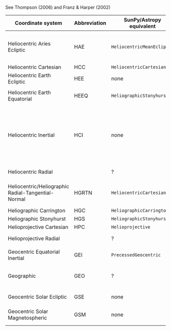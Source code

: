See Thompson (2006) and Franz & Harper (2002)

| Coordinate system | Abbreviation | SunPy/Astropy equivalent | Notes |
| --- | --- | --- | --- |
| Heliocentric Aries Ecliptic | HAE | `HeliocentricMeanEcliptic` | Use the misleadingly named `HeliocentricTrueEcliptic` if using Astropy version before v3.2 |
| Heliocentric Cartesian | HCC | `HeliocentricCartesian` | |
| Heliocentric Earth Ecliptic | HEE | none | Z=Mean ecliptic north pole, X=Sun-Earth line |
| Heliocentric Earth Equatorial | HEEQ | `HeliographicStonyhurst` | Specify the coordinate using `CartesianRepresentation` |
| Heliocentric Inertial | HCI | none | Z=Solar rotational axis, X=Solar ascending node on ecliptic; Heliocentric of Date (HCD) is the precessed version to the ecliptic of date; similar to the "de-tilted HCRS" frame that is used for internal calculations |
| Heliocentric Radial | | ? | Equivalent to HCC with a cylindrical representation |
| Heliocentric/Heliographic Radial-Tangential-Normal | HGRTN | `HeliocentricCartesian` | The axes are permuted, with HCC X, Y, Z equivalent respectively to HGRTN Y, Z, X|
| Heliographic Carrington | HGC | `HeliographicCarrington` | |
| Heliographic Stonyhurst | HGS | `HeliographicStonyhurst` | |
| Helioprojective Cartesian | HPC | `Helioprojective` | |
| Helioprojective Radial | | ? | Is to Heliocentric Radial what HPC is to HCC |
| | | |
| Geocentric Equatorial Inertial | GEI | `PrecessedGeocentric` | For Mean GEI, not for True GEI |
| Geographic | GEO | ? | Z=True geographic north pole, X=Intersection of Greenwich meridian and geographic equator |
| Geocentric Solar Ecliptic | GSE | none | Z=Mean ecliptic north pole, X=Earth-Sun line |
| Geocentric Solar Magnetospheric | GSM | none | Z=projection of northern dipole axis on GSE YZ plane, X=Earth–Sun line |